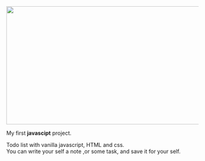 <!-- ![Capture (2)](https://user-images.githubusercontent.com/84085280/141696524-e8c38cb2-96d9-43c2-a95d-37adb861196b.png) -->
<!-- ![todos-gif](https://user-images.githubusercontent.com/84085280/174052188-6e7ee848-0787-43f0-821e-09e7263a798c.gif) -->

<div align="center">
  <img width="600" height="310" src="https://user-images.githubusercontent.com/84085280/174052188-6e7ee848-0787-43f0-821e-09e7263a798c.gif">
</div>

My first <b>javascipt</b> project.

Todo list with vanilla javascript, HTML and css.  
You can write your self a note ,or some task, and save it for your self.
